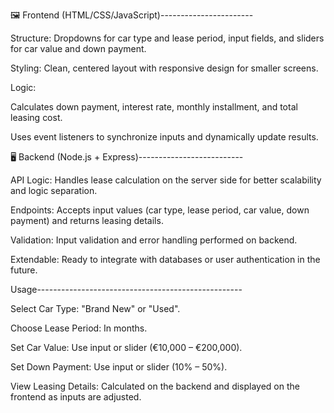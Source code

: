 🖼️ Frontend (HTML/CSS/JavaScript)-----------------------

Structure: Dropdowns for car type and lease period, input fields, and sliders for car value and down payment.

Styling: Clean, centered layout with responsive design for smaller screens.

Logic:

Calculates down payment, interest rate, monthly installment, and total leasing cost.

Uses event listeners to synchronize inputs and dynamically update results.

🖥️ Backend (Node.js + Express)--------------------------

API Logic: Handles lease calculation on the server side for better scalability and logic separation.

Endpoints: Accepts input values (car type, lease period, car value, down payment) and returns leasing details.

Validation: Input validation and error handling performed on backend.

Extendable: Ready to integrate with databases or user authentication in the future.

Usage---------------------------------------------------

Select Car Type: "Brand New" or "Used".

Choose Lease Period: In months.

Set Car Value: Use input or slider (€10,000 – €200,000).

Set Down Payment: Use input or slider (10% – 50%).

View Leasing Details: Calculated on the backend and displayed on the frontend as inputs are adjusted.
